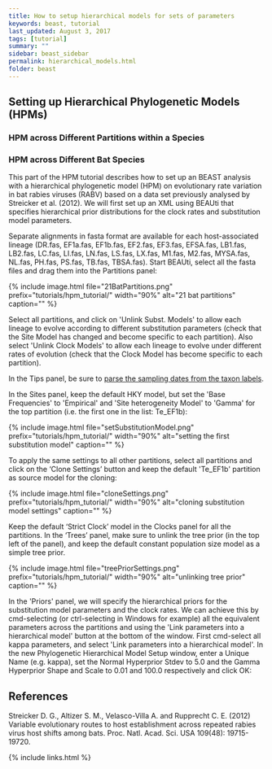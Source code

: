 ```yaml
---
title: How to setup hierarchical models for sets of parameters
keywords: beast, tutorial
last_updated: August 3, 2017
tags: [tutorial]
summary: ""
sidebar: beast_sidebar
permalink: hierarchical_models.html
folder: beast
---
```


## Setting up Hierarchical Phylogenetic Models (HPMs)

### HPM across Different Partitions within a Species



### HPM across Different Bat Species

This part of the HPM tutorial describes how to set up an BEAST analysis with a hierarchical phylogenetic model (HPM) on evolutionary rate variation in bat rabies viruses (RABV) based on a data set previously analysed by Streicker et al. (2012).
We will first set up an XML using BEAUti that specifies hierarchical prior distributions for the clock rates and substitution model parameters.

Separate alignments in fasta format are available for each host-associated lineage (DR.fas, EF1a.fas, EF1b.fas, EF2.fas, EF3.fas, EFSA.fas, LB1.fas, LB2.fas, LC.fas, LI.fas, LN.fas, LS.fas, LX.fas, M1.fas, M2.fas, MYSA.fas, NL.fas, PH.fas, PS.fas, TB.fas, TBSA.fas). 
Start BEAUti, select all the fasta files and drag them into the Partitions panel:

{% include image.html file="21BatPartitions.png" prefix="tutorials/hpm_tutorial/" width="90%" alt="21 bat partitions" caption="" %}

Select all partitions, and click on 'Unlink Subst. Models' to allow each lineage to evolve according to different substitution parameters (check that the Site Model has changed and become specific to each partition). 
Also select 'Unlink Clock Models' to allow each lineage to evolve under different rates of evolution (check that the Clock Model has become specific to each partition).

In the Tips panel, be sure to [parse the sampling dates from the taxon labels](tip_dates).

In the Sites panel, keep the default HKY model, but set the 'Base Frequencies' to 'Empirical' and 'Site heterogeneity Model' to 'Gamma' for the top partition (i.e. the first one in the list: Te_EF1b):

{% include image.html file="setSubstitutionModel.png" prefix="tutorials/hpm_tutorial/" width="90%" alt="setting the first substitution model" caption="" %}

To apply the same settings to all other partitions, select all partitions and click on the ‘Clone Settings’ button and keep the default 'Te_EF1b' partition as source model for the cloning:

{% include image.html file="cloneSettings.png" prefix="tutorials/hpm_tutorial/" width="90%" alt="cloning substitution model settings" caption="" %}

Keep the default ‘Strict Clock’ model in the Clocks panel for all the partitions.
In the ‘Trees’ panel, make sure to unlink the tree prior (in the top left of the panel), and keep the default constant population size model as a simple tree prior.

{% include image.html file="treePriorSettings.png" prefix="tutorials/hpm_tutorial/" width="90%" alt="unlinking tree prior" caption="" %}

In the 'Priors' panel, we will specify the hierarchical priors for the substitution model parameters and the clock rates. 
We can achieve this by cmd-selecting (or ctrl-selecting in Windows for example) all the equivalent parameters across the partitions and using the 'Link parameters into a hierarchical model' button at the bottom of the window. 
First cmd-select all kappa parameters, and select 'Link parameters into a hierarchical model'. 
In the new Phylogenetic Hierarchical Model Setup window, enter a Unique Name (e.g. kappa), set the Normal Hyperprior Stdev to 5.0 and the Gamma Hyperprior Shape and Scale to 0.01 and 100.0 respectively and click OK:



## References

Streicker D. G., Altizer S. M., Velasco-Villa A. and Rupprecht C. E. (2012) Variable evolutionary routes to host establishment across repeated rabies virus host shifts among bats. Proc. Natl. Acad. Sci. USA 109(48): 19715-19720.

{% include links.html %}
